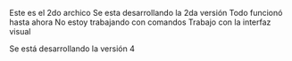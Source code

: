 Este es el 2do archico
Se esta desarrollando la 2da versión
Todo funcionó hasta ahora
No estoy trabajando con comandos
Trabajo con la interfaz visual

Se está desarrollando la versión 4

